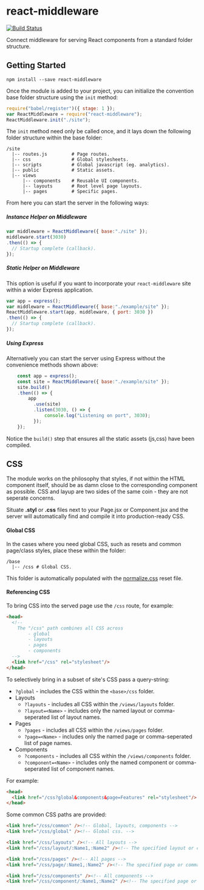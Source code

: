 # react-middleware
[![Build Status](https://travis-ci.org/philcockfield/react-middleware.svg?branch=master)](https://travis-ci.org/philcockfield/react-middleware)

Connect middleware for serving React components from a standard folder structure.


## Getting Started

    npm install --save react-middleware

Once the module is added to your project, you can initialize the convention base folder structure using the `init` method:

```js
require("babel/register")({ stage: 1 });
var ReactMiddleware = require("react-middleware");
ReactMiddleware.init("./site");
```

The `init` method need only be called once, and it lays down the following folder structure within the base folder:


    /site
      |-- routes.js         # Page routes.
      |-- css               # Global stylesheets.
      |-- scripts           # Global javascript (eg. analytics).
      |-- public            # Static assets.
      |-- views
          |-- components    # Reusable UI components.
          |-- layouts       # Root level page layouts.
          |-- pages         # Specific pages.



From here you can start the server in the following ways:

##### Instance Helper on Middleware

```js
var middleware = ReactMiddleware({ base:"./site" });
middleware.start(3030)
.then(() => {
  // Startup complete (callback).
});
```

##### Static Helper on Middleware
This option is useful if you want to incorporate your `react-middleware` site within a wider Express application.

```js
var app = express();
var middleware = ReactMiddleware({ base:"./example/site" });
ReactMiddleware.start(app, middleware, { port: 3030 })
.then(() => {
  // Startup complete (callback).
});
```

##### Using Express
Alternatively you can start the server using Express without the convenience
methods shown above:


```js
    const app = express();
    const site = ReactMiddleware({ base:"./example/site" });
    site.build()
    .then(() => {
        app
          .use(site)
          .listen(3030, () => {
              console.log("Listening on port", 3030);
          });
    });
```

Notice the `build()` step that ensures all the static assets (js,css) have been compiled.






## CSS
The module works on the philosophy that styles, if not within the HTML component itself, should be as damn close to the corresponding component as possible.  CSS and layup are two sides of the same coin - they are not seperate concerns.

Situate **.styl** or **.css** files next to your Page.jsx or Component.jsx and the server will automatically find and compile it into production-ready CSS.

#### Global CSS
In the cases where you need global CSS, such as resets and common page/class styles, place these within the folder:

    /base
      |-- /css # Global CSS.

This folder is automatically populated with the [normalize.css](https://necolas.github.io/normalize.css/) reset file.

#### Referencing CSS
To bring CSS into the served page use the `/css` route, for example:

```html
<head>
  <!--
    The "/css" path combines all CSS across
        - global
        - layouts
        - pages
        - components
  -->
  <link href="/css" rel="stylesheet"/>
</head>
```    

To selectively bring in a subset of site's CSS pass a query-string:

- `?global` - includes the CSS within the `<base>/css` folder.
- Layouts
    - `?layouts` - includes all CSS within the `/views/layouts` folder.
    - `?layout=<Name>` - includes only the named layout or comma-seperated list of layout names.
- Pages
    - `?pages` - includes all CSS within the `/views/pages` folder.
    - `?page=<Name>` - includes only the named page or comma-seperated list of page names.
- Components
    - `?components` - includes all CSS within the `/views/components` folder.
    - `?component=<Name>` - includes only the named component or comma-seperated list of component names.


For example:
```html
<head>
  <link href="/css?global&components&page=Features" rel="stylesheet"/>
</head>
```    

Some common CSS paths are provided:

```html
<link href="/css/common" /><!-- Global, layouts, components -->
<link href="/css/global" /><!-- Global css. -->

<link href="/css/layouts" /><!-- All layouts -->
<link href="/css/layout/:Name1,:Name2" /><!-- The specified layout or comma-seperated list of layouts -->

<link href="/css/pages" /><!-- All pages -->
<link href="/css/page/:Name1,:Name2" /><!-- The specified page or comma-seperated list of pages -->

<link href="/css/components" /><!-- All components -->
<link href="/css/component/:Name1,:Name2" /><!-- The specified page or comma-seperated list of pages -->
```
